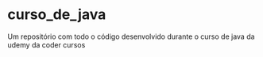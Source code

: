 # curso_de_java
Um repositório com todo o código desenvolvido durante o curso de java da udemy da coder cursos
